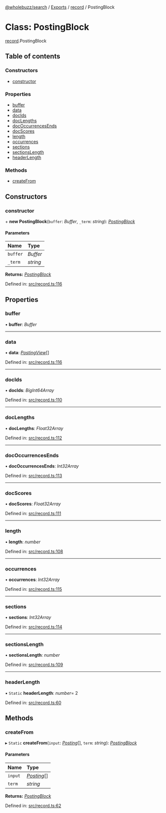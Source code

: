 [@wholebuzz/search](../README.md) / [Exports](../modules.md) / [record](../modules/record.md) / PostingBlock

# Class: PostingBlock

[record](../modules/record.md).PostingBlock

## Table of contents

### Constructors

- [constructor](record.postingblock.md#constructor)

### Properties

- [buffer](record.postingblock.md#buffer)
- [data](record.postingblock.md#data)
- [docIds](record.postingblock.md#docids)
- [docLengths](record.postingblock.md#doclengths)
- [docOccurrencesEnds](record.postingblock.md#dococcurrencesends)
- [docScores](record.postingblock.md#docscores)
- [length](record.postingblock.md#length)
- [occurrences](record.postingblock.md#occurrences)
- [sections](record.postingblock.md#sections)
- [sectionsLength](record.postingblock.md#sectionslength)
- [headerLength](record.postingblock.md#headerlength)

### Methods

- [createFrom](record.postingblock.md#createfrom)

## Constructors

### constructor

\+ **new PostingBlock**(`buffer`: *Buffer*, `_term`: *string*): [*PostingBlock*](record.postingblock.md)

#### Parameters

| Name | Type |
| :------ | :------ |
| `buffer` | *Buffer* |
| `_term` | *string* |

**Returns:** [*PostingBlock*](record.postingblock.md)

Defined in: [src/record.ts:116](https://github.com/wholebuzz/search/blob/master/src/record.ts#L116)

## Properties

### buffer

• **buffer**: *Buffer*

___

### data

• **data**: [*PostingView*](record.postingview.md)[]

Defined in: [src/record.ts:116](https://github.com/wholebuzz/search/blob/master/src/record.ts#L116)

___

### docIds

• **docIds**: *BigInt64Array*

Defined in: [src/record.ts:110](https://github.com/wholebuzz/search/blob/master/src/record.ts#L110)

___

### docLengths

• **docLengths**: *Float32Array*

Defined in: [src/record.ts:112](https://github.com/wholebuzz/search/blob/master/src/record.ts#L112)

___

### docOccurrencesEnds

• **docOccurrencesEnds**: *Int32Array*

Defined in: [src/record.ts:113](https://github.com/wholebuzz/search/blob/master/src/record.ts#L113)

___

### docScores

• **docScores**: *Float32Array*

Defined in: [src/record.ts:111](https://github.com/wholebuzz/search/blob/master/src/record.ts#L111)

___

### length

• **length**: *number*

Defined in: [src/record.ts:108](https://github.com/wholebuzz/search/blob/master/src/record.ts#L108)

___

### occurrences

• **occurrences**: *Int32Array*

Defined in: [src/record.ts:115](https://github.com/wholebuzz/search/blob/master/src/record.ts#L115)

___

### sections

• **sections**: *Int32Array*

Defined in: [src/record.ts:114](https://github.com/wholebuzz/search/blob/master/src/record.ts#L114)

___

### sectionsLength

• **sectionsLength**: *number*

Defined in: [src/record.ts:109](https://github.com/wholebuzz/search/blob/master/src/record.ts#L109)

___

### headerLength

▪ `Static` **headerLength**: *number*= 2

Defined in: [src/record.ts:60](https://github.com/wholebuzz/search/blob/master/src/record.ts#L60)

## Methods

### createFrom

▸ `Static` **createFrom**(`input`: [*Posting*](../interfaces/types.posting.md)[], `term`: *string*): [*PostingBlock*](record.postingblock.md)

#### Parameters

| Name | Type |
| :------ | :------ |
| `input` | [*Posting*](../interfaces/types.posting.md)[] |
| `term` | *string* |

**Returns:** [*PostingBlock*](record.postingblock.md)

Defined in: [src/record.ts:62](https://github.com/wholebuzz/search/blob/master/src/record.ts#L62)
